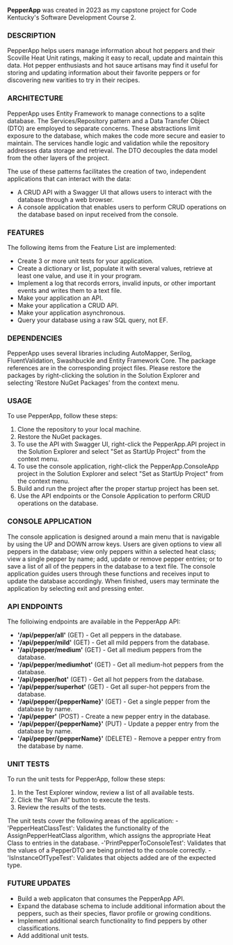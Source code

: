 **PepperApp** was created in 2023 as my capstone project for Code Kentucky's Software Development Course 2.

### DESCRIPTION
PepperApp helps users manage information about hot peppers and their Scoville Heat Unit ratings, making it easy to recall, update and maintain this data.
Hot pepper enthusiasts and hot sauce artisans may find it useful for storing and updating information about their favorite peppers or for discovering new varities to try in their recipes.

### ARCHITECTURE
PepperApp uses Entity Framework to manage connections to a sqlite database.
The Services/Repository pattern and a Data Transfer Object (DTO) are employed to separate concerns.
These abstractions limit exposure to the database, which makes the code more secure and easier to maintain.
The services handle logic and validation while the repository addresses data storage and retrieval.
The DTO decouples the data model from the other layers of the project.

The use of these patterns facilitates the creation of two, independent applications that can interact with the data: 
- A CRUD API with a Swagger UI that allows users to interact with the database through a web browser.
- A console application that enables users to perform CRUD operations on the database based on input received from the console.

### FEATURES
The following items from the Feature List are implemented:
- Create 3 or more unit tests for your application.
- Create a dictionary or list, populate it with several values, retrieve at least one value, and use it in your program.
- Implement a log that records errors, invalid inputs, or other important events and writes them to a text file.
- Make your application an API.
- Make your application a CRUD API.
- Make your application asynchronous.
- Query your database using a raw SQL query, not EF.

### DEPENDENCIES
PepperApp uses several libraries including AutoMapper, Serilog, FluentValidation, Swashbuckle and Entity Framework Core.
The package references are in the corresponding project files.
Please restore the packages by right-clicking the solution in the Solution Explorer and selecting 'Restore NuGet Packages' from the context menu.

### USAGE
To use PepperApp, follow these steps:
1. Clone the repository to your local machine.
2. Restore the NuGet packages.
3. To use the API with Swagger UI, right-click the PepperApp.API project in the Solution Explorer and select "Set as StartUp Project" from the context menu.
4. To use the console application, right-click the PepperApp.ConsoleApp project in the Solution Explorer and select "Set as StartUp Project" from the context menu.
5. Build and run the project after the proper startup project has been set.
6. Use the API endpoints or the Console Application to perform CRUD operations on the database.

### CONSOLE APPLICATION
The console application is designed around a main menu that is navigable by using the UP and DOWN arrow keys.
Users are given options to view all peppers in the database; view only peppers within a selected heat class; view a single pepper by name; add, update or remove pepper entries; or to save a list of all of the peppers in the database to a text file.
The console application guides users through these functions and receives input to update the database accordingly.
When finished, users may terminate the application by selecting exit and pressing enter.

### API ENDPOINTS
The folloiwing endpoints are available in the PepperApp API:  
- **'/api/pepper/all'**	(GET) - Get all peppers in the database.
- **'/api/pepper/mild'** (GET) - Get all mild peppers from the database.
- **'/api/pepper/medium'** (GET) - Get all medium peppers from the database.
- **'/api/pepper/mediumhot'** (GET) - Get all medium-hot peppers from the database.
- **'/api/pepper/hot'** (GET) - Get all hot peppers from the database.
- **'/api/pepper/superhot'** (GET) - Get all super-hot peppers from the database.
- **'/api/pepper/{pepperName}'** (GET) - Get a single pepper from the database by name.
- **'/api/pepper'**	(POST) - Create a new pepper entry in the database.
- **'/api/pepper/{pepperName}'** (PUT) - Update a pepper entry from the database by name.
- **'/api/pepper/{pepperName}'** (DELETE) - Remove a pepper entry from the database by name.

### UNIT TESTS
To run the unit tests for PepperApp, follow these steps:
1. In the Test Explorer window, review a list of all available tests.
2. Click the "Run All" button to execute the tests.
3. Review the results of the tests.

The unit tests cover the following areas of the application:
-'PepperHeatClassTest': Validates the functionality of the AssignPepperHeatClass algorithm, which assigns the appropriate Heat Class to entries in the database.
-'PrintPepperToConsoleTest': Validates that the values of a PepperDTO are being printed to the console correctly.
-'IsInstanceOfTypeTest': Validates that objects added are of the expected type.

### FUTURE UPDATES
- Build a web applicaton that consumes the PepperApp API.
- Expand the database schema to include additional information about the peppers, such as their species, flavor profile or growing conditions.
- Implement additional search functionality to find peppers by other classifications.
- Add additional unit tests.
